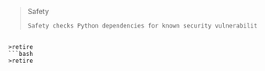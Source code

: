 >Safety
>```bash
>Safety checks Python dependencies for known security vulnerabilities and suggests the proper remediations for vulnerabilities detected.
```

>retire
```bash
>retire
